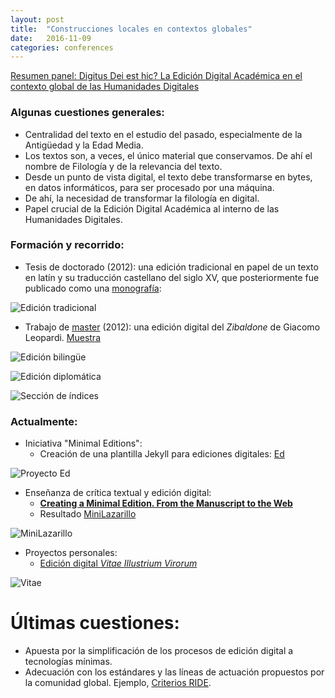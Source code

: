 ```yaml
---
layout: post
title:  "Construcciones locales en contextos globales"
date:   2016-11-09 
categories: conferences
---
```


[Resumen panel: Digitus Dei est hic? La Edición Digital Académica en el contexto global de las Humanidades Digitales](http://www.aacademica.org/aahd.congreso/tabs/program?session=110&block=27&vs=154)

### Algunas cuestiones generales: 

- Centralidad del texto en el estudio del pasado, especialmente de la Antigüedad y la Edad Media.
- Los textos son, a veces, el único material que conservamos. De ahí el nombre de Filología y de la relevancia del texto. 
- Desde un punto de vista digital, el texto debe transformarse en bytes, en datos informáticos, para ser procesado por una máquina.
- De ahí, la necesidad de transformar la filología en digital. 
- Papel crucial de la Edición Digital Académica al interno de las Humanidades Digitales. 

### Formación y recorrido:

- Tesis de doctorado (2012): una edición tradicional en papel de un texto en latín y su traducción castellano del siglo XV, que posteriormente fue publicado como una [monografía](http://www.brepols.net/Pages/ShowProduct.aspx?prod_id=IS-9782503556062-1): 

![Edición tradicional]({{site.url}}/materials/papers/Text-Rewired/img/print-edition-sections.png)
- Trabajo de [master](http://www.enc-sorbonne.fr/fr/rubrique-admissions/master-technologies-numeriques-appliquees-histoire) (2012): una edición digital del _Zibaldone_ de Giacomo Leopardi. [Muestra]({{site.url}}/materials/Zibaldone/index.html)

![Edición bilingüe]({{site.url}}/materials/Zibaldone/Images/Captura_01.png)

![Edición diplomática]({{site.url}}/materials/Zibaldone/Images/Captura_02.png)

![Sección de índices]({{site.url}}/materials/Zibaldone/Images/Captura_03.png)

### Actualmente:

- Iniciativa "Minimal Editions": 
	* Creación de una plantilla Jekyll para ediciones digitales: [Ed](http://elotroalex.github.io/ed/)

![Proyecto Ed]({{site.url}}/public/img/ed.png)
- Enseñanza de crítica textual y edición digital: 
	* [**Creating a Minimal Edition. From the Manuscript to the Web**](http://localhost:4000/materials/syllabi/MinimalEditions.html)
	* Resultado [MiniLazarillo](http://minilazarillo.github.io/)

![MiniLazarillo]({{site.url}}/public/img/MiniLazarillo.png)

- Proyectos personales: 
	* [Edición digital *Vitae Illustrium Virorum*](https://alfonsodepalencia.github.io/Vitae/)

![Vitae]({{site.url}}/public/img/Vitae.png) 

# Últimas cuestiones: 

* Apuesta por la simplificación de los procesos de edición digital a tecnologías mínimas. 
* Adecuación con los estándares y las líneas de actuación propuestos por la comunidad global. Ejemplo, [Criterios RIDE](http://ride.i-d-e.de/reviewers/catalogue-criteria-for-reviewing-scholarly-digital-editions/).